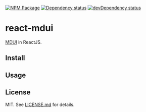 [![NPM Package](https://img.shields.io/npm/v/react-mdui.svg)](https://www.npmjs.org/package/react-mdui)
[![Dependency status](https://david-dm.org/szchenghuang/react-mdui/status.svg)](https://david-dm.org/szchenghuang/react-mdui/)
[![devDependency status](https://david-dm.org/szchenghuang/react-mdui/dev-status.svg)](https://david-dm.org/szchenghuang/react-mdui/?type=dev)

# react-mdui #

[MDUI](https://github.com/zdhxiong/mdui) in ReactJS.

## Install ##

## Usage ##

## License ##

MIT. See [LICENSE.md](http://github.com/szchenghuang/react-mdui/blob/master/LICENSE.md) for details.
